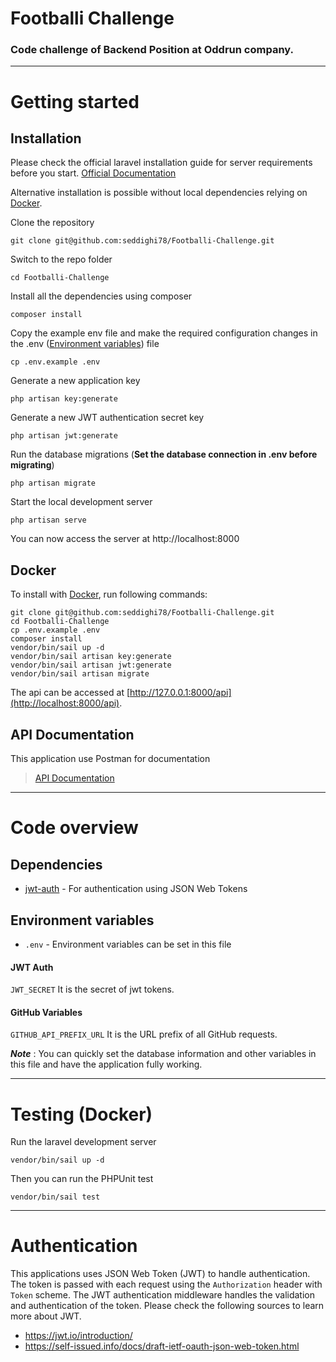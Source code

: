 # Footballi Challenge

### Code challenge of Backend Position at Oddrun company.

----------

# Getting started

## Installation

Please check the official laravel installation guide for server requirements before you start. [Official Documentation](https://laravel.com/docs/8.x/installation)

Alternative installation is possible without local dependencies relying on [Docker](#docker).

Clone the repository

    git clone git@github.com:seddighi78/Footballi-Challenge.git

Switch to the repo folder

    cd Footballi-Challenge

Install all the dependencies using composer

    composer install

Copy the example env file and make the required configuration changes in the .env ([Environment variables](#environment-variables)) file

    cp .env.example .env

Generate a new application key

    php artisan key:generate

Generate a new JWT authentication secret key

    php artisan jwt:generate

Run the database migrations (**Set the database connection in .env before migrating**)

    php artisan migrate

Start the local development server

    php artisan serve

You can now access the server at http://localhost:8000

## Docker

To install with [Docker](https://www.docker.com), run following commands:

```
git clone git@github.com:seddighi78/Footballi-Challenge.git
cd Footballi-Challenge
cp .env.example .env
composer install
vendor/bin/sail up -d
vendor/bin/sail artisan key:generate
vendor/bin/sail artisan jwt:generate
vendor/bin/sail artisan migrate
```

The api can be accessed at [http://127.0.0.1:8000/api](http://localhost:8000/api).

## API Documentation

This application use Postman for documentation

> [API Documentation](https://documenter.getpostman.com/view/2161256/UUy66QMS)

----------

# Code overview

## Dependencies

- [jwt-auth](https://github.com/tymondesigns/jwt-auth) - For authentication using JSON Web Tokens


## Environment variables

- `.env` - Environment variables can be set in this file

#### JWT Auth
`JWT_SECRET` It is the secret of jwt tokens.

#### GitHub Variables
`GITHUB_API_PREFIX_URL` It is the URL prefix of all GitHub requests.


***Note*** : You can quickly set the database information and other variables in this file and have the application fully working.

----------

# Testing (Docker)

Run the laravel development server

    vendor/bin/sail up -d

Then you can run the PHPUnit test

    vendor/bin/sail test

----------

# Authentication

This applications uses JSON Web Token (JWT) to handle authentication. The token is passed with each request using the `Authorization` header with `Token` scheme. The JWT authentication middleware handles the validation and authentication of the token. Please check the following sources to learn more about JWT.

- https://jwt.io/introduction/
- https://self-issued.info/docs/draft-ietf-oauth-json-web-token.html
